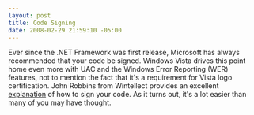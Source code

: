 ```yaml
---
layout: post
title: Code Signing
date: 2008-02-29 21:59:10 -05:00
---
```


Ever since the .NET Framework was first release, Microsoft has always recommended that your code be signed. Windows Vista drives this point home even more with UAC and the Windows Error Reporting (WER) features, not to mention the fact that it's a requirement for Vista logo certification. John Robbins from Wintellect provides an excellent [explanation](http://www.wintellect.com/cs/blogs/jrobbins/archive/2007/12/21/code-signing-it-s-cheaper-and-easier-than-you-thought.aspx) of how to sign your code. As it turns out, it's a lot easier than many of you may have thought.
